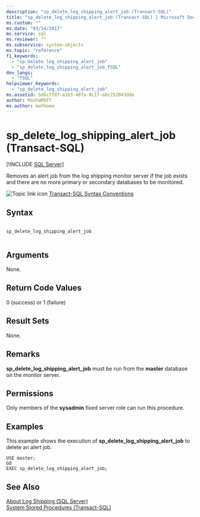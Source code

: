 ```yaml
---
description: "sp_delete_log_shipping_alert_job (Transact-SQL)"
title: "sp_delete_log_shipping_alert_job (Transact-SQL) | Microsoft Docs"
ms.custom: ""
ms.date: "03/14/2017"
ms.service: sql
ms.reviewer: ""
ms.subservice: system-objects
ms.topic: "reference"
f1_keywords: 
  - "sp_delete_log_shipping_alert_job"
  - "sp_delete_log_shipping_alert_job_TSQL"
dev_langs: 
  - "TSQL"
helpviewer_keywords: 
  - "sp_delete_log_shipping_alert_job"
ms.assetid: 5d6c7f07-a163-48fa-8c1f-abc252043dde
author: MashaMSFT
ms.author: mathoma
---
```

# sp_delete_log_shipping_alert_job (Transact-SQL)
[!INCLUDE [SQL Server](../../includes/applies-to-version/sqlserver.md)]

  Removes an alert job from the log shipping monitor server if the job exists and there are no more primary or secondary databases to be monitored.  
  
 ![Topic link icon](../../database-engine/configure-windows/media/topic-link.gif "Topic link icon") [Transact-SQL Syntax Conventions](../../t-sql/language-elements/transact-sql-syntax-conventions-transact-sql.md)  
  
## Syntax  
  
```  
  
sp_delete_log_shipping_alert_job  
  
```  
  
## Arguments  
 None.  
  
## Return Code Values  
 0 (success) or 1 (failure)  
  
## Result Sets  
 None.  
  
## Remarks  
 **sp_delete_log_shipping_alert_job** must be run from the **master** database on the monitor server.  
  
## Permissions  
 Only members of the **sysadmin** fixed server role can run this procedure.  
  
## Examples  
 This example shows the execution of **sp_delete_log_shipping_alert_job** to delete an alert job.  
  
```  
USE master;  
GO  
EXEC sp_delete_log_shipping_alert_job;  
```  
  
## See Also  
 [About Log Shipping &#40;SQL Server&#41;](../../database-engine/log-shipping/about-log-shipping-sql-server.md)   
 [System Stored Procedures &#40;Transact-SQL&#41;](../../relational-databases/system-stored-procedures/system-stored-procedures-transact-sql.md)  
  
  
